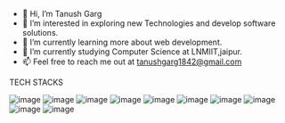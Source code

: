 - 👋 Hi, I’m Tanush Garg
- 👀 I’m interested in exploring new Technologies and develop software solutions.
- 🌱 I’m currently learning more about web development.
- 💞️ I’m currently studying Computer Science at LNMIIT,jaipur.
- 📫 Feel free to reach me out at tanushgarg1842@gmail.com

TECH STACKS 

![image](https://user-images.githubusercontent.com/69409200/161895709-4b2435d0-70be-49ae-b4b4-b48a4b068166.png)
![image](https://user-images.githubusercontent.com/69409200/161895829-6254473b-2758-435f-bdda-d4d820a77e84.png)
![image](https://user-images.githubusercontent.com/69409200/161895846-663fa49b-f12f-46d8-ba08-22914f120b19.png)
![image](https://user-images.githubusercontent.com/69409200/161895861-9154ad42-334a-41d9-95cb-7bab7ebeb214.png)
![image](https://user-images.githubusercontent.com/69409200/161895881-91329a63-2e60-43c3-9c9f-b8c272e23769.png)
![image](https://user-images.githubusercontent.com/69409200/161895899-f92ceb33-041c-451d-bbf5-ddff8d0d9b18.png)
![image](https://user-images.githubusercontent.com/69409200/161895912-d06cbbfb-615e-4084-b765-e34e428ba619.png)
![image](https://user-images.githubusercontent.com/69409200/161895923-44c25024-ce0d-41e0-8858-7876d15aed22.png)
![image](https://user-images.githubusercontent.com/69409200/161895940-bad51807-f0f3-4928-918c-e5ca7a7f624d.png)
![image](https://user-images.githubusercontent.com/69409200/161895960-2287306a-ad50-41ba-a9d3-821e251c2535.png)



<!---
Tanush1842/Tanush1842 is a ✨ special ✨ repository because its `README.md` (this file) appears on your GitHub profile.
You can click the Preview link to take a look at your changes.
--->

